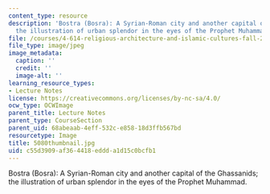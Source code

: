 ```yaml
---
content_type: resource
description: 'Bostra (Bosra): A Syrian-Roman city and another capital of the Ghassanids;
  the illustration of urban splendor in the eyes of the Prophet Muhammad.'
file: /courses/4-614-religious-architecture-and-islamic-cultures-fall-2002/c55d3909af364418eddda1d15c0bcfb1_5080thumbnail.jpg
file_type: image/jpeg
image_metadata:
  caption: ''
  credit: ''
  image-alt: ''
learning_resource_types:
- Lecture Notes
license: https://creativecommons.org/licenses/by-nc-sa/4.0/
ocw_type: OCWImage
parent_title: Lecture Notes
parent_type: CourseSection
parent_uid: 68abeaab-4eff-532c-e858-18d3ffb567bd
resourcetype: Image
title: 5080thumbnail.jpg
uid: c55d3909-af36-4418-eddd-a1d15c0bcfb1
---
```

Bostra (Bosra): A Syrian-Roman city and another capital of the Ghassanids; the illustration of urban splendor in the eyes of the Prophet Muhammad.